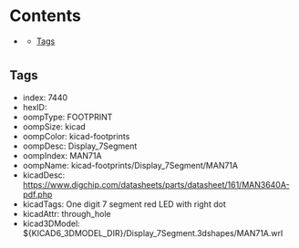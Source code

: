 



Contents
========

* [](#)
	* [Tags](#tags)

# 

## Tags

- index: 7440
- hexID: 
- oompType: FOOTPRINT
- oompSize: kicad
- oompColor: kicad-footprints
- oompDesc: Display_7Segment
- oompIndex: MAN71A
- oompName: kicad-footprints/Display_7Segment/MAN71A
- kicadDesc: https://www.digchip.com/datasheets/parts/datasheet/161/MAN3640A-pdf.php
- kicadTags: One digit 7 segment red LED with right dot
- kicadAttr: through_hole
- kicad3DModel: ${KICAD6_3DMODEL_DIR}/Display_7Segment.3dshapes/MAN71A.wrl
